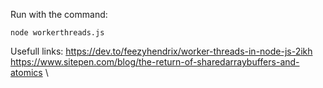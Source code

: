 Run with the command:
```
node workerthreads.js
```

Usefull links: 
https://dev.to/feezyhendrix/worker-threads-in-node-js-2ikh \
https://www.sitepen.com/blog/the-return-of-sharedarraybuffers-and-atomics \

